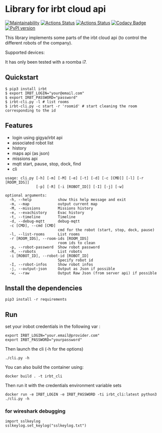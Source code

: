 # Library for irbt cloud api

[![Maintainability](https://api.codeclimate.com/v1/badges/f0307333bdf7a58f11bb/maintainability)](https://codeclimate.com/github/tidalf/irbt/maintainability)
[![Actions Status](https://github.com/tidalf/pyirbt/workflows/Python%20application/badge.svg)](https://github.com/tidalf/irbt/actions)
[![Actions Status](https://github.com/tidalf/pyirbt/workflows/Docker%20Image%20CI/badge.svg)](https://github.com/tidalf/irbt/actions)
[![Codacy Badge](https://api.codacy.com/project/badge/Grade/071f2083c0634aef9fc33ea00ffa1ddd)](https://www.codacy.com/manual/dkorp/irbt?utm_source=github.com&amp;utm_medium=referral&amp;utm_content=tidalf/irbt&amp;utm_campaign=Badge_Grade)
[![PyPI version](https://badge.fury.io/py/irbt.svg)](https://badge.fury.io/py/irbt)

This library implements some parts of the irbt cloud api (to control the different
robots of the company).

Supported devices:

It has only been tested with a roomba i7.

## Quickstart

```
$ pip3 install irbt
$ export IRBT_LOGIN="your@email.com"
$ export IRBT_PASSWORD="password"
$ irbt-cli.py -l # list rooms 
$ irbt-cli.py -c start -r 'roomid' # start cleaning the room corresponding to the id
```

## Features

- login using gigya/irbt api
- associated robot list
- history
- maps api (as json)
- missions api
- mqtt start, pause, stop, dock, find
- cli

```shell
usage: cli.py [-h] [-m] [-M] [-e] [-t] [-d] [-c [CMD]] [-l] [-r [ROOM_IDS]]
              [-p] [-R] [-i [ROBOT_ID]] [-I] [-j] [-w]

optional arguments:
  -h, --help            show this help message and exit
  -m, --map             output current map
  -M, --missions        Missions history
  -e, --evachistory     Evac history
  -t, --timeline        Timeline
  -d, --debug-mqtt      debug-mqtt
  -c [CMD], --cmd [CMD]
                        cmd for the robot (start, stop, dock, pause)
  -l, --list-rooms      List rooms
  -r [ROOM_IDS], --room-ids [ROOM_IDS]
                        room ids to clean
  -p, --robot-password  Show robot password
  -R, --robots          List robots
  -i [ROBOT_ID], --robot-id [ROBOT_ID]
                        Specify robot id
  -I, --robot-infos     Show robot infos
  -j, --output-json     Output as Json if possible
  -w, --raw             Output Raw Json (from server api) if possible
```

## Install the dependencies

```shell
pip3 install -r requirements
```

## Run

set your irobot credentials in the following var :

```shell
export IRBT_LOGIN="your.email@provider.com"
export IRBT_PASSWORD="yourpassword"
```

Then launch the cli (-h for the options)

```shell
./cli.py -h
```

You can also build the container using:

```shell
docker build . -t irbt_cli
```

Then run it with the credentials environment variable sets

```shell
docker run -e IRBT_LOGIN -e IRBT_PASSWORD -ti irbt_cli:latest python3 ./cli.py -h
```

### for wireshark debugging

```shell
import sslkeylog
sslkeylog.set_keylog("sslkeylog.txt")
```
